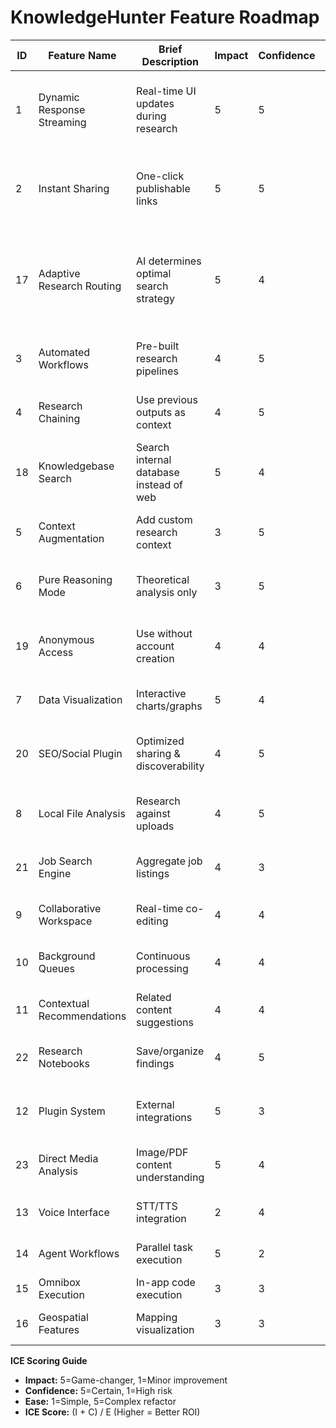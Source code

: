 # KnowledgeHunter Feature Roadmap

| ID | Feature Name | Brief Description | Impact | Confidence | Ease | ICE | Dependencies | User Story | Technical Description |
|----|--------------|--------------------|--------|------------|------|-----|--------------|------------|-----------------------|
| 1 | Dynamic Response Streaming | Real-time UI updates during research | 5 | 5 | 2 | 5.0 | - | As a researcher, I want to see findings as they're discovered | Enhance WebSocket handlers in deep-research.ts |
| 2 | Instant Sharing | One-click publishable links | 5 | 5 | 2 | 5.0 | 1 | As a collaborator, I need to share reports securely | JWT-protected URLs with Redis access control |
| 17 | Adaptive Research Routing | AI determines optimal search strategy | 5 | 4 | 3 | 3.0 | 1 | As a user, I want the system to choose the best research method automatically | Implement MCP model to analyze query intent |
| 3 | Automated Workflows | Pre-built research pipelines | 4 | 5 | 2 | 4.5 | 1,7 | Business user needs templated analysis | YAML-based workflow DSL |
| 4 | Research Chaining | Use previous outputs as context | 4 | 5 | 2 | 4.5 | 1 | Analyst wants iterative research | Context chaining with LRU cache |
| 18 | Knowledgebase Search | Search internal database instead of web | 5 | 4 | 3 | 3.0 | 11 | Enterprise user needs private knowledge access | Implement Elasticsearch integration |
| 5 | Context Augmentation | Add custom research context | 3 | 5 | 2 | 4.0 | - | Expert needs domain-specific guidance | Extend context schema with key-value stores |
| 6 | Pure Reasoning Mode | Theoretical analysis only | 3 | 5 | 2 | 4.0 | - | Academic wants noise-free analysis | Toggle for Firecrawl bypass |
| 19 | Anonymous Access | Use without account creation | 4 | 4 | 3 | 2.7 | - | Casual user wants immediate access | Implement guest sessions with localStorage tokens |
| 7 | Data Visualization | Interactive charts/graphs | 5 | 4 | 3 | 3.0 | 1 | User needs data trends visualization | Observable Plot integration |
| 20 | SEO/Social Plugin | Optimized sharing & discoverability | 4 | 5 | 2 | 4.5 | 2 | Marketer wants viral content distribution | Add OpenGraph tags + share button components |
| 8 | Local File Analysis | Research against uploads | 4 | 5 | 3 | 3.0 | 5 | Consultant analyzes client documents | PDF/text extraction pipeline |
| 21 | Job Search Engine | Aggregate job listings | 4 | 3 | 4 | 1.8 | 12 | Job seeker wants consolidated opportunities | LinkedIn/Indeed API adapter |
| 9 | Collaborative Workspace | Real-time co-editing | 4 | 4 | 3 | 2.7 | 2 | Team collaboration needs | CRDT-based editing with Yjs |
| 10 | Background Queues | Continuous processing | 4 | 4 | 3 | 2.7 | 1 | Power user queues multiple tasks | BullMQ system with priorities |
| 11 | Contextual Recommendations | Related content suggestions | 4 | 4 | 3 | 2.7 | 7 | New user discovery | Embedding-based similarity search |
| 22 | Research Notebooks | Save/organize findings | 4 | 5 | 2 | 4.5 | 1 | Researcher needs persistent workspace | Notebook CRUD with rich text editor |
| 12 | Plugin System | External integrations | 5 | 3 | 4 | 2.0 | - | Admin connects business tools | TypeScript plugin API |
| 23 | Direct Media Analysis | Image/PDF content understanding | 5 | 4 | 3 | 3.0 | 8 | Analyst needs document insights | CLIP/ViT models for multimodal analysis |
| 13 | Voice Interface | STT/TTS integration | 2 | 4 | 3 | 2.0 | - | Mobile hands-free use | Web Speech API integration |
| 14 | Agent Workflows | Parallel task execution | 5 | 2 | 5 | 1.4 | 12 | Enterprise bulk processing | Proto.AI actor model |
| 15 | Omnibox Execution | In-app code execution | 3 | 3 | 4 | 1.5 | - | Developer API testing | Sandboxed JS runtime |
| 16 | Geospatial Features | Mapping visualization | 3 | 3 | 4 | 1.5 | 7 | Field location analysis | Mapbox GL JS integration |

**ICE Scoring Guide**  
- **Impact:** 5=Game-changer, 1=Minor improvement  
- **Confidence:** 5=Certain, 1=High risk  
- **Ease:** 1=Simple, 5=Complex refactor  
- **ICE Score:** (I + C) / E (Higher = Better ROI)